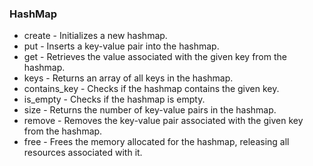 ### HashMap

- create - Initializes a new hashmap.
- put - Inserts a key-value pair into the hashmap.
- get - Retrieves the value associated with the given key from the hashmap.
- keys - Returns an array of all keys in the hashmap.
- contains_key - Checks if the hashmap contains the given key.
- is_empty - Checks if the hashmap is empty.
- size - Returns the number of key-value pairs in the hashmap.
- remove - Removes the key-value pair associated with the given key from the hashmap.
- free - Frees the memory allocated for the hashmap, releasing all resources associated with it.
